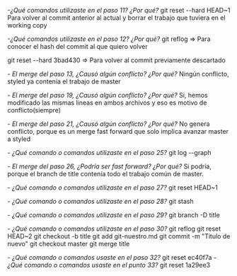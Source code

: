 *-¿Qué comandos utilizaste en el paso 11? ¿Por qué?*
git reset --hard HEAD~1
Para volver al commit anterior al actual y borrar el trabajo que tuviera en el working copy

*-¿Qué comandos utilizaste en el paso 12? ¿Por qué?*
git reflog => Para conocer el hash del commit al que quiero volver

git reset --hard 3bad430 => Para volver al commit previamente descartado

*- El merge del paso 13, ¿Causó algún conflicto? ¿Por qué?*
Ningún conflicto, styled ya contenía el trabajo de master

*- El merge del paso 19, ¿Causó algún conflicto? ¿Por qué?*
Si, hemos modificado las mismas lineas en ambos archivos y eso es motivo de conflicto(siempre)

*- El merge del paso 21, ¿Causó algún conflicto? ¿Por qué?*
No genera conflicto, porque es un merge fast forward que solo implica avanzar master a styled

*- ¿Qué comando o comandos utilizaste en el paso 25?*
git log --graph

*- El merge del paso 26, ¿Podría ser fast forward? ¿Por qué?*
Si podría, porque el branch de title contenía todo el trabajo común de master.

*- ¿Qué comando o comandos utilizaste en el paso 27?*
git reset HEAD~1

*- ¿Qué comando o comandos utilizaste en el paso 28?*
git stash

*- ¿Qué comando o comandos utilizaste en el paso 29?*
git branch -D title

*- ¿Qué comando o comandos utilizaste en el paso 30?*
git reflog
git reset HEAD~2
git checkout -b title
git add git-nuestro.md
git commit -m "Titulo de nuevo"
git checkout master
git merge title

*- ¿Qué comando o comandos usaste en el paso 32?*
git reset ec40f7a
*- ¿Qué comando o comandos usaste en el punto 33?*
git reset 1a29ee3

